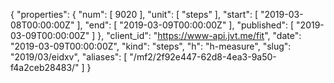 {
  "properties": {
    "num": [
      9020
    ],
    "unit": [
      "steps"
    ],
    "start": [
      "2019-03-08T00:00:00Z"
    ],
    "end": [
      "2019-03-09T00:00:00Z"
    ],
    "published": [
      "2019-03-09T00:00:00Z"
    ]
  },
  "client_id": "https://www-api.jvt.me/fit",
  "date": "2019-03-09T00:00:00Z",
  "kind": "steps",
  "h": "h-measure",
  "slug": "2019/03/eidxv",
  "aliases": [
    "/mf2/2f92e447-62d8-4ea3-9a50-f4a2ceb28483/"
  ]
}
